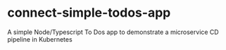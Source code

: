 # connect-simple-todos-app
A simple Node/Typescript To Dos app to demonstrate a microservice CD pipeline in Kubernetes
